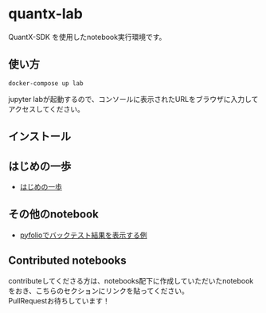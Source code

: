 # quantx-lab

QuantX-SDK を使用したnotebook実行環境です。

## 使い方

```
docker-compose up lab
```
jupyter labが起動するので、コンソールに表示されたURLをブラウザに入力してアクセスしてください。

## インストール

## はじめの一歩

- [はじめの一歩](notebooks/firstStep_for_QuantX_SDK.ipynb)

## その他のnotebook

- [pyfolioでバックテスト結果を表示する例](notebooks/pyfolio_sample01.ipynb)

## Contributed notebooks

contributeしてくださる方は、notebooks配下に作成していただいたnotebookをおき、こちらのセクションにリンクを貼ってください。<br>
PullRequestお待ちしています！

